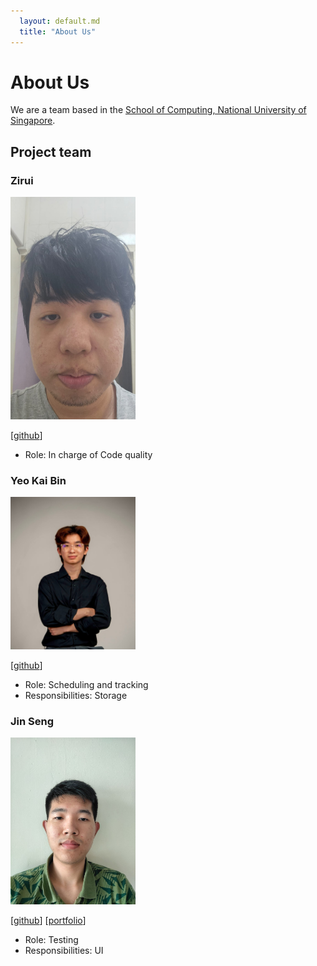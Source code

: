 ```yaml
---
  layout: default.md
  title: "About Us"
---
```


# About Us

We are a team based in the [School of Computing, National University of Singapore](http://www.comp.nus.edu.sg).

## Project team

### Zirui

<img src="images/yzr456.png" width="200px">

[[github](https://github.com/yzr456)]

* Role: In charge of Code quality

### Yeo Kai Bin

<img src="images/kbyeo.png" width="200px">

[[github](https://github.com/kbyeo)]

* Role: Scheduling and tracking
* Responsibilities: Storage

### Jin Seng

<img src="images/teejinseng.png" width="200px">

[[github](https://github.com/TeeJinSeng)]
[[portfolio](team/johndoe.md)]

* Role: Testing
* Responsibilities: UI
